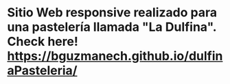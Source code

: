 # Sitio Web responsive realizado para una pastelería llamada "La Dulfina". Check here! https://bguzmanech.github.io/dulfinaPasteleria/
